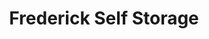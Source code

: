 ---
title: "Frederick Self Storage"
url: /frederick/frederick-self-storage/
shop: storage rental
---